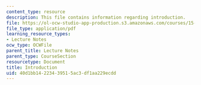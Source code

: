 ```yaml
---
content_type: resource
description: This file contains information regarding introduction.
file: https://ol-ocw-studio-app-production.s3.amazonaws.com/courses/15-053-optimization-methods-in-management-science-spring-2013/40d1bb14223439515ac3df1aa229ecdd_MIT15_053S13_lec1.pdf
file_type: application/pdf
learning_resource_types:
- Lecture Notes
ocw_type: OCWFile
parent_title: Lecture Notes
parent_type: CourseSection
resourcetype: Document
title: Introduction
uid: 40d1bb14-2234-3951-5ac3-df1aa229ecdd
---
```

